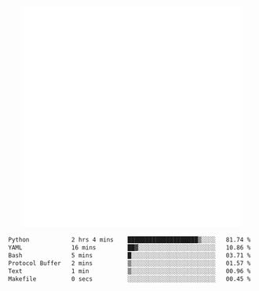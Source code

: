 <div align="center">
    <a href="https://konst.fish">
        <img src="https://raw.githubusercontent.com/konstfish/konstfish/master/fish.svg" alt="Logo" width="450"/>
    </a>
</div>

<!--START_SECTION:waka-->

```text
Python            2 hrs 4 mins    ████████████████████▒░░░░   81.74 %
YAML              16 mins         ██▓░░░░░░░░░░░░░░░░░░░░░░   10.86 %
Bash              5 mins          █░░░░░░░░░░░░░░░░░░░░░░░░   03.71 %
Protocol Buffer   2 mins          ▒░░░░░░░░░░░░░░░░░░░░░░░░   01.57 %
Text              1 min           ▒░░░░░░░░░░░░░░░░░░░░░░░░   00.96 %
Makefile          0 secs          ░░░░░░░░░░░░░░░░░░░░░░░░░   00.45 %
```

<!--END_SECTION:waka-->
